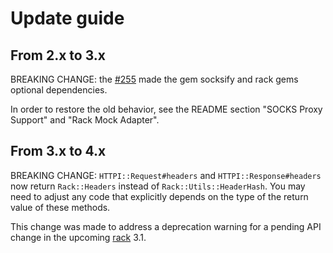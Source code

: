 # Update guide

## From 2.x to 3.x

BREAKING CHANGE: the [#255](https://github.com/savonrb/httpi/pull/225) made the gem socksify and rack gems optional dependencies.

In order to restore the old behavior, see the README section "SOCKS Proxy Support" and "Rack Mock Adapter".

## From 3.x to 4.x

BREAKING CHANGE: `HTTPI::Request#headers` and `HTTPI::Response#headers` now return `Rack::Headers` instead of `Rack::Utils::HeaderHash`. You may need to adjust any code that explicitly depends on the type of the return value of these methods.

This change was made to address a deprecation warning for a pending API change in the upcoming [rack](https://github.com/rack/rack) 3.1.
